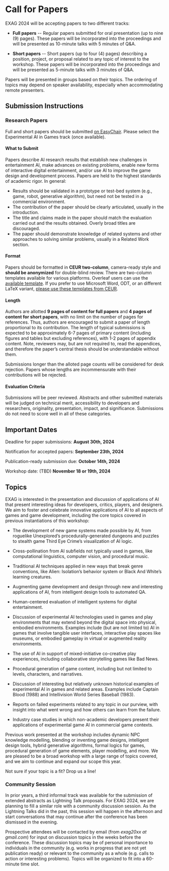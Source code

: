 # Call for Papers

EXAG 2024 will be accepting papers to two different tracks:

* **Full papers** -- Regular papers submitted for oral presentation (up to nine (9) pages). These papers will be incorporated into the proceedings and will be presented as 10-minute talks with 5 minutes of Q&A.

* **Short papers** -- Short papers (up to four (4) pages) describing a position, project, or proposal related to any topic of interest to the workshop. These papers will be incorporated into the proceedings and will be presented as 5-minute talks with 3 minutes of Q&A.

Papers will be presented in groups based on their topics. The ordering of topics may depend on speaker availability,
especially when accommodating remote presenters.

## Submission Instructions

### Research Papers

Full and short papers should be submitted [on EasyChair](https://easychair.org/my/conference?conf=aiide24). Please select the Experimental AI in Games track (once available).

#### What to Submit

Papers describe AI research results that establish new challenges in entertainment AI, make advances on existing problems, enable new forms of interactive digital entertainment, and/or use AI to improve the game design and development process.  Papers are held to the highest standards of academic rigor. In general:

* Results should be validated in a prototype or test-bed system (e.g., game, robot, generative algorithm), but need not be tested in a commercial environment.
* The contribution of the paper should be clearly articulated, usually in the introduction.
* The title and claims made in the paper should match the evaluation carried out and the results obtained. Overly broad titles are discouraged.
* The paper should demonstrate knowledge of related systems and other approaches to solving similar problems, usually in a Related Work section.

#### Format

Papers should be formatted in **CEUR two-column**, camera-ready style and **should be anonymized** for double-blind review. There are two-column templates available for various platforms. Overleaf users can use the [available template](https://www.overleaf.com/latex/templates/template-for-submissions-to-ceur-workshop-proceedings-ceur-ws-dot-org/wqyfdgftmcfw). If you prefer to use Microsoft Word, ODT, or an different LaTeX variant, [please use these templates from CEUR](http://ceur-ws.org/Vol-XXX/CEURART.zip).

#### Length

Authors are allotted **9 pages of content for full papers** and **4 pages of content for short papers**, with no limit on the number of pages for references. Thus, authors are encouraged to submit a paper of length proportional to its contribution. The length of typical submissions is expected to be approximately 6-7 pages of primary content (including figures and tables but excluding references), with 1-2 pages of appendix content. Note, reviewers may, but are not required to, read the appendices, and therefore the paper’s central thesis should be understandable without them.

Submissions longer than the alloted page counts will be considered for desk rejection. Papers whose lengths are incommensurate with their contributions will be rejected.

#### Evaluation Criteria

Submissions will be peer reviewed. Abstracts and other submitted materials will be judged on technical merit, accessibility to developers and researchers, originality, presentation, impact, and significance. Submissions do not need to score well in all of these categories.


## Important Dates

Deadline for paper submissions: **August 30th, 2024**

Notification for accepted papers: **September 23th, 2024**

Publication-ready submission due: **October 14th, 2024**

Workshop date: (TBD) **November 18 or 19th, 2024**

## Topics

EXAG is interested in the presentation and discussion of applications of AI that present interesting ideas for developers, critics, players, and designers. We aim to foster and celebrate innovative applications of AI to all aspects of games and game development, including the core topics covered in previous instantiations of this workshop:


* The development of new game systems made possible by AI, from roguelike Unexplored’s procedurally-generated dungeons and puzzles to stealth game Third Eye Crime’s visualization of AI logic.

* Cross-pollination from AI subfields not typically used in games, like computational linguistics, computer vision, and procedural music.
  
* Traditional AI techniques applied in new ways that break genre conventions, like Alien: Isolation’s behavior system or Black And White’s learning creatures.
  
* Augmenting game development and design through new and interesting applications of AI, from intelligent design tools to automated QA.
  
* Human-centered evaluation of intelligent systems for digital entertainment.
  
* Discussion of experimental AI technologies used in games and play environments that may extend beyond the digital space into physical, embodied environments. Examples include (but are not limited to) AI in games that involve tangible user interfaces, interactive play spaces like museums, or embodied gameplay in virtual or augmented reality environments.

* The use of AI in support of mixed-initiative co-creative play experiences, including collaborative storytelling games like Bad News.

* Procedural generation of game content, including but not limited to levels, characters, and narratives.
  
* Discussion of interesting but relatively unknown historical examples of experimental AI in games and related areas. Examples include Captain Blood (1988) and Intellivision World Series Baseball (1983).

* Reports on failed experiments related to any topic in our purview, with insight into what went wrong and how others can learn from the failure.

* Industry case studies in which non-academic developers present their applications of experimental game AI in commercial game contexts.

Previous work presented at the workshop includes dynamic NPC knowledge modelling, blending or inventing game designs, intelligent design tools, hybrid generative algorithms, formal logics for games, procedural generation of game elements, player modelling, and more. We are pleased to be a broad workshop with a large range of topics covered, and we aim to continue and expand our scope this year.

Not sure if your topic is a fit? Drop us a line!

### Community Session

In prior years, a third informal track was available for the submission of extended abstracts as Lightning Talk proposals. For EXAG 2024, we are planning to fill a similar role with a community discussion session. As the Lightning Talks did in the past, this session will happen in the afternoon and start conversations that may continue after the conference has been dismissed in the evening.

Prospective attendees will be contacted by email (from *exag20xx at gmail.com*) for input on discussion topics in the weeks before the conference. These discussion topics may be of personal importance to individuals in the community (e.g. works in progress that are not yet publication ready) or relevant to the community as a whole (e.g. calls to action or interesting problems). Topics will be organized to fit into a 60-minute time slot.

